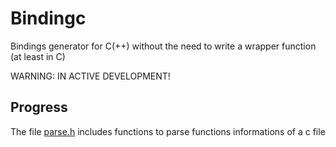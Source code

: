 # Bindingc
Bindings generator for C(++) without the need to write a wrapper function (at least in C)

WARNING: IN ACTIVE DEVELOPMENT!

## Progress
The file [parse.h](include/bindingc/parse.h) includes functions to parse functions informations of a c file